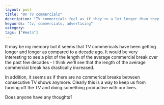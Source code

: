 ```yaml
---
layout: post
title: "On TV commercials"
description: "TV commercials feel as if they're a lot longer than they used to be."
keywords: "tv, commercials, advertising"
category:
tags: ["#meta"]
---
```

<p>It may be my memory but it seems that TV commericals have been getting longer and longer as compared to a decade ago. It would be very interesting to see a plot of the length of the average commercial break over the past few decades - I think we'll see that the length of the average commercial break has drastically increased.</p>

<p>In addition, it seems as if there are no commerical breaks between consecutive TV shows anymore. Clearly this is a way to keep us from turning off the TV and doing something productive with our lives.</p>

<p>Does anyone have any thoughts?</p>
